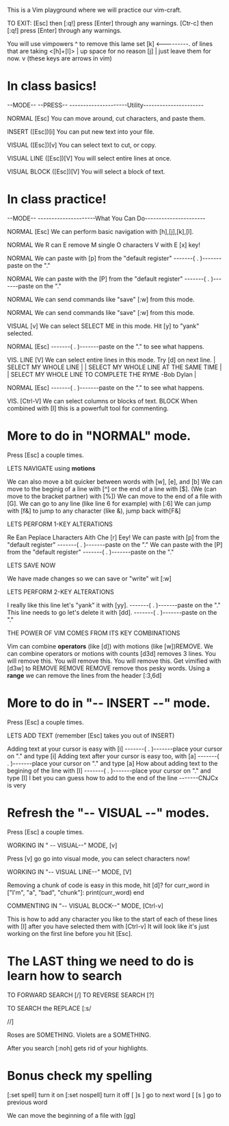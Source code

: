 This is a Vim playground where we will practice our vim-craft.

TO EXIT: [Esc] then [:q!] press [Enter] through any warnings.
         [Ctr-c] then [:q!] press [Enter] through any warnings.

You will use vimpowers             ^
to remove this lame set           [k]    <---------.
of lines that are taking       <[h]+[l]>           |
up space for no reason            [j]              |
just leave them for now.           v       (these keys are arrows in vim)

# In class basics!

--MODE--     --PRESS--    ---------------------Utility----------------------

NORMAL         [Esc]     You can move around, cut characters, and paste them.

INSERT       ([Esc])[i]          You can put new text into your file.

VISUAL       ([Esc])[v]          You can select text to cut, or copy.

VISUAL LINE  ([Esc])[V]          You will select entire lines at once.

VISUAL BLOCK ([Esc])[V]          You will select a block of text.


# In class practice!

--MODE--      ---------------------What You Can Do----------------------

NORMAL [Esc]   We can perform basic navigation with [h],[j],[k],[l].

NORMAL         We R can E remove M single O characters V with E [x] key!

NORMAL         We can paste with [p] from the "default register"
               -------(    .    )-------paste on the "." 

NORMAL         We can paste with the [P] from the "default register"
               -------(    .    )-------paste on the "." 

NORMAL         We can send commands like "save" [:w] from this mode.

NORMAL         We can send commands like "save" [:w] from this mode.

VISUAL [v]     We can select SELECT ME in this mode. Hit [y] to "yank" selected.

NORMAL [Esc]   -------(    .    )-------paste on the "." to see what happens. 

VIS. LINE [V]  We can select entire lines in this mode. Try [d] on next line.
|                          SELECT MY WHOLE LINE                             |
|                  SELECT MY WHOLE LINE AT THE SAME TIME                    |
|                SELECT MY WHOLE LINE TO COMPLETE THE RYME -Bob Dylan       |

NORMAL [Esc]   -------(    .    )-------paste on the "." to see what happens.

VIS.  [Ctrl-V] We can select columns or blocks of text.
BLOCK          When combined with [I] this is a powerfult tool for commenting.                



# More to do in "NORMAL"  mode. 
Press [Esc] a couple times.

LETS NAVIGATE using **motions**

We can also move a bit quicker between words with [w], [e], and [b]
We can move to the beginig of a line with [^] or the end of a line with [$].
(We (can move to the bracket partner) with [%])
We can move to the end of a file with [G].
We can go to any line (like line 6 for example) with [:6]
We can jump with [f&] to jump to any character (like &), jump back with[F&]


LETS PERFORM 1-KEY ALTERATIONS

Re Ean Peplace Lharacters Aith Che [r] Eey!
We can paste with [p] from the "default register"
-------(    .    )-------paste on the "." 
We can paste with the [P] from the "default register"
-------(    .    )-------paste on the "." 


LETS SAVE NOW

We have made changes so we can save or "write" wit [:w]


LETS PERFORM 2-KEY ALTERATIONS

I really like this line let's "yank" it with [yy].
-------(    .    )-------paste on the "." 
This line needs to go let's delete it with [dd].
-------(    .    )-------paste on the "." 


THE POWER OF VIM COMES FROM ITS KEY COMBINATIONS

Vim can combine **operators** (like [d]) with motions (like [w])REMOVE.
We can combine operators or motions with counts [d3d] removes 3 lines.
    You will remove this.
    You will remove this.
    You will remove this.
Get vimified with [d3w] to REMOVE REMOVE REMOVE remove thos pesky words.
Using a **range** we can remove the lines from the header [:3,6d]


# More to do in "-- INSERT --" mode. 
Press [Esc] a couple times.

LETS ADD TEXT (remember [Esc] takes you out of INSERT)

Adding text at your cursor is easy with [i]
-------(    .    )-------place your cursor on "." and type [i]
Adding text after your cursor is easy too, with [a] 
-------(    .    )-------place your cursor on "." and type [a]
How about adding text to the begining of the line with [I]
-------(    .    )-------place your cursor on "." and type [I]
I bet you can guess how to add to the end of the line
-------CNJCx is very

# Refresh the "-- VISUAL --" modes. 
Press [Esc] a couple times.

WORKING IN " -- VISUAL--" MODE, [v]

Press [v] go go into visual mode, you can select characters now!


WORKING IN "-- VISUAL LINE--" MODE, [V]

Removing a chunk of code is easy in this mode, hit [d]?
    for curr_word in ["I'm", "a", "bad", "chunk"]:
        print(curr_word)
    end

COMMENTING IN "-- VISUAL BLOCK--" MODE, [Ctrl-v]

This is how to add any character you like
to the start of each of these
lines with [I] after you
have selected them with [Ctrl-v]
It will look like it's just
working on the first line before
you hit [Esc].

# The LAST thing we need to do is learn how to search

TO FORWARD SEARCH [/<characters>]
TO REVERSE SEARCH [?<characters>]

TO SEARCH the REPLACE [:s/<search>/<replace>/]

Roses are SOMETHING.
Violets are a SOMETHING.

After you search [:noh] gets rid of your highlights.

# Bonus check my spelling

[:set spell] turn it on
[:set nospell]  turn it off
[ ]s ]  go to next word
[ [s ]  go to previous word


We can move the beginning of a file with [gg]
